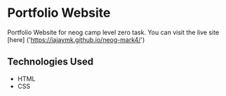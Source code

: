 # Portfolio Website
Portfolio Website for neog camp level zero task. You can visit the live site [here] ('https://iajaymk.github.io/neog-mark4/')


## Technologies Used
- HTML
- CSS
